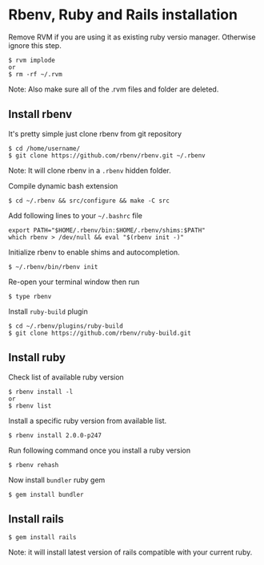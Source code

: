 # Rbenv, Ruby and Rails installation 

Remove RVM if you are using it as existing ruby versio manager. Otherwise ignore this step.
```
$ rvm implode
or 
$ rm -rf ~/.rvm
```
Note: Also make sure all of the .rvm files and folder are deleted.

## Install rbenv

It's pretty simple just clone rbenv from git repository
```
$ cd /home/username/
$ git clone https://github.com/rbenv/rbenv.git ~/.rbenv
```
Note: It will clone rbenv in a ```.rbenv``` hidden folder. 

Compile dynamic bash extension
```
$ cd ~/.rbenv && src/configure && make -C src
```

Add following lines to your ```~/.bashrc``` file
```
export PATH="$HOME/.rbenv/bin:$HOME/.rbenv/shims:$PATH"
which rbenv > /dev/null && eval "$(rbenv init -)"
```

Initialize rbenv to enable shims and autocompletion.
```
$ ~/.rbenv/bin/rbenv init
```

Re-open your terminal window then run
```
$ type rbenv
```

Install ```ruby-build``` plugin
```
$ cd ~/.rbenv/plugins/ruby-build
$ git clone https://github.com/rbenv/ruby-build.git
```

## Install ruby

Check list of available ruby version
```
$ rbenv install -l
or 
$ rbenv list
```

Install a specific ruby version from available list.
```
$ rbenv install 2.0.0-p247
```

Run following command once you install a ruby version
```
$ rbenv rehash
```

Now install ```bundler``` ruby gem
```
$ gem install bundler
```

## Install rails 
```
$ gem install rails
```
Note: it will install latest version of rails compatible with your current ruby.
